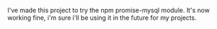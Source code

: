 I've made this project to try the npm promise-mysql module.
It's now working fine, i'm sure i'll be using it in the future for my projects.